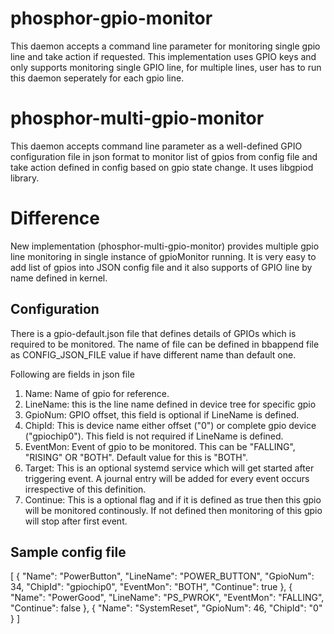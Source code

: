 # phosphor-gpio-monitor

This daemon accepts a command line parameter for monitoring single gpio
line and take action if requested. This implementation uses GPIO keys
and only supports monitoring single GPIO line, for multiple lines,
user has to run this daemon seperately for each gpio line.

# phosphor-multi-gpio-monitor

This daemon accepts command line parameter as a well-defined GPIO
configuration file in json format to monitor list of gpios from
config file and take action defined in config based on gpio state
change. It uses libgpiod library.

# Difference
New implementation (phosphor-multi-gpio-monitor) provides multiple gpio
line monitoring in single instance of gpioMonitor running. It is very
easy to add list of gpios into JSON config file and it also supports of
GPIO line by name defined in kernel.

## Configuration

There is a gpio-default.json file that defines details of GPIOs which is
required to be monitored. The name of file can be defined in bbappend file
as CONFIG_JSON_FILE value if have different name than default one.

Following are fields in json file
1. Name: Name of gpio for reference.
2. LineName: this is the line name defined in device tree for specific gpio
3. GpioNum: GPIO offset, this field is optional if LineName is defined.
4. ChipId: This is device name either offset ("0") or complete gpio device
           ("gpiochip0"). This field is not required if LineName is defined.
5. EventMon: Event of gpio to be monitored. This can be "FALLING", "RISING"
             OR "BOTH". Default value for this is "BOTH".
6. Target: This is an optional systemd service which will get started after
           triggering event. A journal entry will be added for every event
           occurs irrespective of this definition.
7. Continue: This is a optional flag and if it is defined as true then this
             gpio will be monitored continously. If not defined then
             monitoring of this gpio will stop after first event.

## Sample config file

[
	{
		"Name": "PowerButton",
		"LineName": "POWER_BUTTON",
		"GpioNum": 34,
		"ChipId": "gpiochip0",
		"EventMon": "BOTH",
		"Continue": true
	},
	{
		"Name": "PowerGood",
		"LineName": "PS_PWROK",
		"EventMon": "FALLING",
		"Continue": false
	},
	{
		"Name": "SystemReset",
		"GpioNum": 46,
		"ChipId": "0"
	}
]
